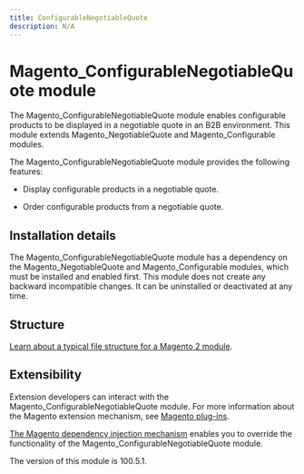 ```yaml
---
title: ConfigurableNegotiableQuote
description: N/A
---
```


# Magento_ConfigurableNegotiableQuote module

The Magento_ConfigurableNegotiableQuote module enables configurable products to be displayed in a negotiable quote in an B2B environment. This module extends Magento_NegotiableQuote and Magento_Configurable modules.

The Magento_ConfigurableNegotiableQuote module provides the following features:

* Display configurable products in a negotiable quote.

* Order configurable products from a negotiable quote.

## Installation details

The Magento_ConfigurableNegotiableQuote module has a dependency on the Magento_NegotiableQuote and Magento_Configurable modules, which must be installed and enabled first. This module does not create any backward incompatible changes. It can be uninstalled or deactivated at any time.

## Structure

[Learn about a typical file structure for a Magento 2 module](https://developer.adobe.com/commerce/php/development/build/component-file-structure/).

## Extensibility

Extension developers can interact with the Magento_ConfigurableNegotiableQuote module. For more information about the Magento extension mechanism, see [Magento plug-ins](https://developer.adobe.com/commerce/php/development/components/plugins/).

[The Magento dependency injection mechanism](https://developer.adobe.com/commerce/php/development/components/dependency-injection/) enables you to override the functionality of the Magento_ConfigurableNegotiableQuote module.

<InlineAlert slots="text" />
The version of this module is 100.5.1.
